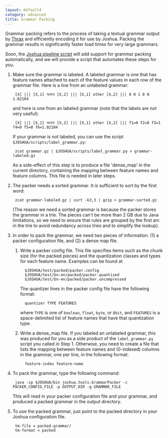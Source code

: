 ```yaml
---
layout: default4
category: advanced
title: Grammar Packing
---
```


Grammar packing refers to the process of taking a textual grammar output by [Thrax](thrax.html) and
efficiently encoding it for use by Joshua.  Packing the grammar results in significantly faster load
times for very large grammars.

Soon, the [Joshua pipeline script](pipeline.html) will add support for grammar packing
automatically, and we will provide a script that automates these steps for you.

1. Make sure the grammar is labeled.  A labeled grammar is one that has feature names attached to
each of the feature values in each row of the grammar file.  Here is a line from an unlabeled
grammar:

        [X] ||| [X,1] অন্যান্য [X,2] ||| [X,1] other [X,2] ||| 0 0 1 0 0 1.02184

   and here is one from an labeled grammar (note that the labels are not very useful):

        [X] ||| [X,1] অন্যান্য [X,2] ||| [X,1] other [X,2] ||| f1=0 f2=0 f3=1 f4=0 f5=0 f6=1.02184

   If your grammar is not labeled, you can use the script `$JOSHUA/scripts/label_grammar.py`:
   
        zcat grammar.gz | $JOSHUA/scripts/label_grammar.py > grammar-labeled.gz

   As a side-effect of this step is to produce a file 'dense_map' in the current directory,
   containing the mapping between feature names and feature columns.  This file is needed in later
   steps.

1. The packer needs a sorted grammar.  It is sufficient to sort by the first word:

        zcat grammar-labeled.gz | sort -k3,3 | gzip > grammar-sorted.gz
      
   (The reason we need a sorted grammar is because the packer stores the grammar in a trie.  The
   pieces can't be more than 2 GB due to Java limitations, so we need to ensure that rules are
   grouped by the first arc in the trie to avoid redundancy across tries and to simplify the
   lookup).
    
1. In order to pack the grammar, we need two pieces of information: (1) a packer configuration file,
   and (2) a dense map file.

   1. Write a packer config file.  This file specifies items such as the chunk size (for the packed
      pieces) and the quantization classes and types for each feature name.  Examples can be found
      at
   
            $JOSHUA/test/packed/packer.config
            $JOSHUA/test/bn-en/packed/packer.quantized
            $JOSHUA/test/bn-en/packed/packer.uncompressed
       
      The quantizer lines in the packer config file have the following format:
   
            quantizer TYPE FEATURES
       
       where `TYPE` is one of `boolean`, `float`, `byte`, or `8bit`, and `FEATURES` is a
       space-delimited list of feature names that have that quantization type.
   
   1. Write a dense_map file.  If you labeled an unlabeled grammar, this was produced for you as a
      side product of the `label_grammar.py` script you called in Step 1.  Otherwise, you need to
      create a file that lists the mapping between feature names and (0-indexed) columns in the
      grammar, one per line, in the following format:
   
            feature-index feature-name
    
1. To pack the grammar, type the following command:

        java -cp $JOSHUA/bin joshua.tools.GrammarPacker -c PACKER_CONFIG_FILE -p OUTPUT_DIR -g GRAMMAR_FILE

    This will read in your packer configuration file and your grammar, and produced a packed grammar
    in the output directory.

1. To use the packed grammar, just point to the packed directory in your Joshua configuration file.

        tm-file = packed-grammar/
        tm-format = packed
